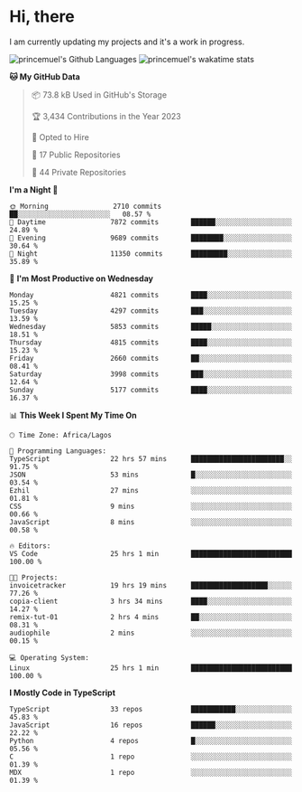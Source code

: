 # Hi, there

<!--
**princemuel/princemuel** is a ✨ _special_ ✨ repository because its `README.md` (this file) appears on your GitHub profile.

Here are some ideas to get you started:

- 🔭 I’m currently working on ...
- 🌱 I’m currently learning ...
- 👯 I’m looking to collaborate on ...
- 🤔 I’m looking for help with ...
- 💬 Ask me about ...
- 📫 How to reach me: ...
- 😄 Pronouns: ...
- ⚡ Fun fact: ...
-->

I am currently updating my projects and it's a work in progress.

![princemuel's Github Languages](https://github-readme-stats.vercel.app/api/top-langs/?username=princemuel&text_color=586069&layout=compact&hide_border=true&title_color=0366d6&count_private=true&include_all_commits=true&theme=tokyonight&show_icons=true)
![princemuel's wakatime stats](https://github-readme-stats.vercel.app/api/wakatime?username=princemuel&text_color=586069&layout=compact&hide_border=true&title_color=0366d6&count_private=true&include_all_commits=true&theme=tokyonight&show_icons=true)

<!--START_SECTION:waka-->
**🐱 My GitHub Data** 

> 📦 73.8 kB Used in GitHub's Storage 
 > 
> 🏆 3,434 Contributions in the Year 2023
 > 
> 💼 Opted to Hire
 > 
> 📜 17 Public Repositories 
 > 
> 🔑 44 Private Repositories 
 > 
**I'm a Night 🦉** 

```text
🌞 Morning                2710 commits        ██░░░░░░░░░░░░░░░░░░░░░░░   08.57 % 
🌆 Daytime                7872 commits        ██████░░░░░░░░░░░░░░░░░░░   24.89 % 
🌃 Evening                9689 commits        ████████░░░░░░░░░░░░░░░░░   30.64 % 
🌙 Night                  11350 commits       █████████░░░░░░░░░░░░░░░░   35.89 % 
```
📅 **I'm Most Productive on Wednesday** 

```text
Monday                   4821 commits        ████░░░░░░░░░░░░░░░░░░░░░   15.25 % 
Tuesday                  4297 commits        ███░░░░░░░░░░░░░░░░░░░░░░   13.59 % 
Wednesday                5853 commits        █████░░░░░░░░░░░░░░░░░░░░   18.51 % 
Thursday                 4815 commits        ████░░░░░░░░░░░░░░░░░░░░░   15.23 % 
Friday                   2660 commits        ██░░░░░░░░░░░░░░░░░░░░░░░   08.41 % 
Saturday                 3998 commits        ███░░░░░░░░░░░░░░░░░░░░░░   12.64 % 
Sunday                   5177 commits        ████░░░░░░░░░░░░░░░░░░░░░   16.37 % 
```


📊 **This Week I Spent My Time On** 

```text
🕑︎ Time Zone: Africa/Lagos

💬 Programming Languages: 
TypeScript               22 hrs 57 mins      ███████████████████████░░   91.75 % 
JSON                     53 mins             █░░░░░░░░░░░░░░░░░░░░░░░░   03.54 % 
Ezhil                    27 mins             ░░░░░░░░░░░░░░░░░░░░░░░░░   01.81 % 
CSS                      9 mins              ░░░░░░░░░░░░░░░░░░░░░░░░░   00.66 % 
JavaScript               8 mins              ░░░░░░░░░░░░░░░░░░░░░░░░░   00.58 % 

🔥 Editors: 
VS Code                  25 hrs 1 min        █████████████████████████   100.00 % 

🐱‍💻 Projects: 
invoicetracker           19 hrs 19 mins      ███████████████████░░░░░░   77.26 % 
copia-client             3 hrs 34 mins       ████░░░░░░░░░░░░░░░░░░░░░   14.27 % 
remix-tut-01             2 hrs 4 mins        ██░░░░░░░░░░░░░░░░░░░░░░░   08.31 % 
audiophile               2 mins              ░░░░░░░░░░░░░░░░░░░░░░░░░   00.15 % 

💻 Operating System: 
Linux                    25 hrs 1 min        █████████████████████████   100.00 % 
```

**I Mostly Code in TypeScript** 

```text
TypeScript               33 repos            ███████████░░░░░░░░░░░░░░   45.83 % 
JavaScript               16 repos            ██████░░░░░░░░░░░░░░░░░░░   22.22 % 
Python                   4 repos             █░░░░░░░░░░░░░░░░░░░░░░░░   05.56 % 
C                        1 repo              ░░░░░░░░░░░░░░░░░░░░░░░░░   01.39 % 
MDX                      1 repo              ░░░░░░░░░░░░░░░░░░░░░░░░░   01.39 % 
```




<!--END_SECTION:waka-->
